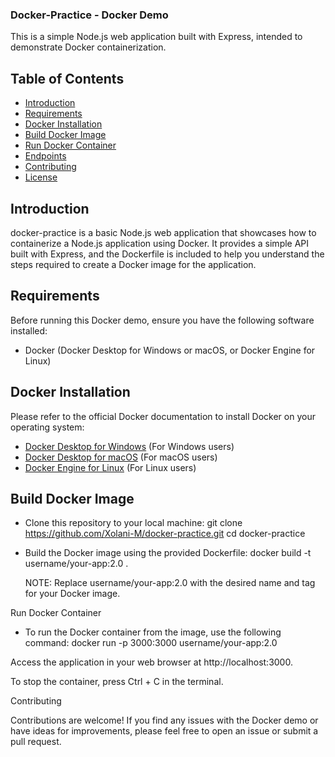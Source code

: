 ### Docker-Practice - Docker Demo

This is a simple Node.js web application built with Express, intended to demonstrate Docker containerization.




## Table of Contents

- [Introduction](#introduction)
- [Requirements](#requirements)
- [Docker Installation](#docker-installation)
- [Build Docker Image](#build-docker-image)
- [Run Docker Container](#run-docker-container)
- [Endpoints](#endpoints)
- [Contributing](#contributing)
- [License](#license)





## Introduction <a name="introduction"></a>

docker-practice is a basic Node.js web application that showcases how to containerize a Node.js application using Docker. It provides a simple API built with Express, and the Dockerfile is included to help you understand the steps required to create a Docker image for the application.




## Requirements <a name="requirements"></a>

Before running this Docker demo, ensure you have the following software installed:

- Docker (Docker Desktop for Windows or macOS, or Docker Engine for Linux)




## Docker Installation <a name="docker-installation"></a>

Please refer to the official Docker documentation to install Docker on your operating system:

- [Docker Desktop for Windows](https://docs.docker.com/desktop/install/windows-install/) (For Windows users)
- [Docker Desktop for macOS](https://docs.docker.com/desktop/install/mac-install/) (For macOS users)
- [Docker Engine for Linux](https://docs.docker.com/desktop/install/linux-install/) (For Linux users)





## Build Docker Image <a name="build-docker-image"></a>

- Clone this repository to your local machine: git clone https://github.com/Xolani-M/docker-practice.git
cd docker-practice

- Build the Docker image using the provided Dockerfile: docker build -t username/your-app:2.0 .

    NOTE: Replace username/your-app:2.0 with the desired name and tag for your Docker image.


Run Docker Container <a name="run-docker-container"></a>

- To run the Docker container from the image, use the following command: docker run -p 3000:3000 username/your-app:2.0

Access the application in your web browser at http://localhost:3000.

To stop the container, press Ctrl + C in the terminal.

Contributing <a name="contributing"></a>

Contributions are welcome! If you find any issues with the Docker demo or have ideas for improvements, please feel free to open an issue or submit a pull request.
